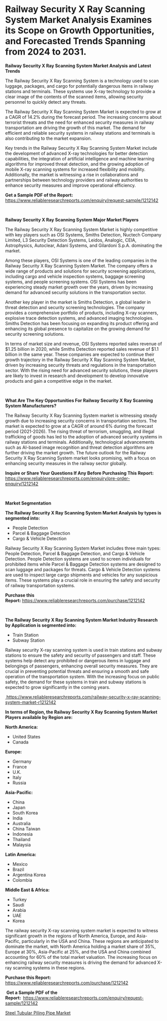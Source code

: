 <p><h1>Railway Security X Ray Scanning System Market Analysis Examines its Scope on Growth Opportunities, and Forecasted Trends Spanning from 2024 to 2031.</h1></p><p><strong>Railway Security X Ray Scanning System Market Analysis and Latest Trends</strong></p>
<p><p>The Railway Security X Ray Scanning System is a technology used to scan luggage, packages, and cargo for potentially dangerous items in railway stations and terminals. These systems use X-ray technology to provide a clear image of the contents of the scanned items, allowing security personnel to quickly detect any threats.</p><p>The Railway Security X Ray Scanning System Market is expected to grow at a CAGR of 14.2% during the forecast period. The increasing concerns about terrorist threats and the need for enhanced security measures in railway transportation are driving the growth of this market. The demand for efficient and reliable security systems in railway stations and terminals is also contributing to the market expansion.</p><p>Key trends in the Railway Security X Ray Scanning System Market include the development of advanced X-ray technologies for better detection capabilities, the integration of artificial intelligence and machine learning algorithms for improved threat detection, and the growing adoption of mobile X-ray scanning systems for increased flexibility and mobility. Additionally, the market is witnessing a rise in collaborations and partnerships between technology providers and railway authorities to enhance security measures and improve operational efficiency.</p></p>
<p><strong>Get a Sample PDF of the Report:&nbsp;</strong> <a href="https://www.reliableresearchreports.com/enquiry/request-sample/1212142">https://www.reliableresearchreports.com/enquiry/request-sample/1212142</a></p>
<p>&nbsp;</p>
<p><strong>Railway Security X Ray Scanning System Major Market Players</strong></p>
<p><p>The Railway Security X Ray Scanning System Market is highly competitive with key players such as OSI Systems, Smiths Detection, Nuctech Company Limited, L3 Security Detection Systems, Leidos, Analogic, CEIA, Astrophysics, Autoclear, Adani Systems, and Gilardoni S.p.A. dominating the market.</p><p>Among these players, OSI Systems is one of the leading companies in the Railway Security X Ray Scanning System Market. The company offers a wide range of products and solutions for security screening applications, including cargo and vehicle inspection systems, baggage screening systems, and people screening systems. OSI Systems has been experiencing steady market growth over the years, driven by increasing demand for advanced security solutions in the transportation sector.</p><p>Another key player in the market is Smiths Detection, a global leader in threat detection and security screening technologies. The company provides a comprehensive portfolio of products, including X-ray scanners, explosive trace detection systems, and advanced imaging technologies. Smiths Detection has been focusing on expanding its product offering and enhancing its global presence to capitalize on the growing demand for security screening solutions.</p><p>In terms of market size and revenue, OSI Systems reported sales revenue of $1.25 billion in 2020, while Smiths Detection reported sales revenue of $1.1 billion in the same year. These companies are expected to continue their growth trajectory in the Railway Security X Ray Scanning System Market, driven by increasing security threats and regulations in the transportation sector. With the rising need for advanced security solutions, these players are likely to invest in research and development to develop innovative products and gain a competitive edge in the market.</p></p>
<p>&nbsp;</p>
<p><strong>What Are The Key Opportunities For Railway Security X Ray Scanning System Manufacturers?</strong></p>
<p><p>The Railway Security X Ray Scanning System market is witnessing steady growth due to increasing security concerns in transportation sectors. The market is expected to grow at a CAGR of around 6% during the forecast period (2021-2026). The rising threat of terrorism, smuggling, and illegal trafficking of goods has led to the adoption of advanced security systems in railway stations and terminals. Additionally, technological advancements such as AI-based image recognition and threat detection algorithms are further driving the market growth. The future outlook for the Railway Security X Ray Scanning System market looks promising, with a focus on enhancing security measures in the railway sector globally.</p></p>
<p><strong>Inquire or Share Your Questions If Any Before Purchasing This Report:</strong> <a href="https://www.reliableresearchreports.com/enquiry/pre-order-enquiry/1212142">https://www.reliableresearchreports.com/enquiry/pre-order-enquiry/1212142</a></p>
<p>&nbsp;</p>
<p><strong>Market Segmentation</strong></p>
<p><strong>The Railway Security X Ray Scanning System Market Analysis by types is segmented into:</strong></p>
<p><ul><li>People Detection</li><li>Parcel & Baggage Detection</li><li>Cargo & Vehicle Detection</li></ul></p>
<p><p>Railway Security X Ray Scanning System Market includes three main types: People Detection, Parcel & Baggage Detection, and Cargo & Vehicle Detection. People Detection systems are used to screen individuals for prohibited items while Parcel & Baggage Detection systems are designed to scan luggage and packages for threats. Cargo & Vehicle Detection systems are used to inspect large cargo shipments and vehicles for any suspicious items. These systems play a crucial role in ensuring the safety and security of railway transportation systems.</p></p>
<p><strong>Purchase this Report:&nbsp;</strong><a href="https://www.reliableresearchreports.com/purchase/1212142">https://www.reliableresearchreports.com/purchase/1212142</a></p>
<p>&nbsp;</p>
<p><strong>The Railway Security X Ray Scanning System Market Industry Research by Application is segmented into:</strong></p>
<p><ul><li>Train Station</li><li>Subway Station</li></ul></p>
<p><p>Railway security X-ray scanning system is used in train stations and subway stations to ensure the safety and security of passengers and staff. These systems help detect any prohibited or dangerous items in luggage and belongings of passengers, enhancing overall security measures. They are crucial in preventing potential threats and ensuring a smooth and safe operation of the transportation system. With the increasing focus on public safety, the demand for these systems in train and subway stations is expected to grow significantly in the coming years.</p></p>
<p><a href="https://www.reliableresearchreports.com/railway-security-x-ray-scanning-system-market-r1212142">&nbsp;https://www.reliableresearchreports.com/railway-security-x-ray-scanning-system-market-r1212142</a></p>
<p><strong>In terms of Region, the Railway Security X Ray Scanning System Market Players available by Region are:</strong></p>
<p>
    <p> <strong> North America: </strong>
        <ul>
            <li>United States</li>
            <li>Canada</li>
        </ul>
        </p> 
    <p> <strong> Europe: </strong>
        <ul>
            <li>Germany</li>
            <li>France</li>
            <li>U.K.</li>
            <li>Italy</li>
            <li>Russia</li>
        </ul>
        </p> 
    <p> <strong> Asia-Pacific: </strong>
        <ul>
            <li>China</li>
            <li>Japan</li>
            <li>South Korea</li>
            <li>India</li>
            <li>Australia</li>
            <li>China Taiwan</li>
            <li>Indonesia</li>
            <li>Thailand</li>
            <li>Malaysia</li>
        </ul>
        </p> 
    <p> <strong> Latin America: </strong>
        <ul>
            <li>Mexico</li>
            <li>Brazil</li>
            <li>Argentina Korea</li>
            <li>Colombia</li>
        </ul>
        </p> 
    <p> <strong> Middle East & Africa: </strong>
        <ul>
            <li>Turkey</li>
            <li>Saudi</li>
            <li>Arabia</li>
            <li>UAE</li>
            <li>Korea</li>
        </ul>
    </p>
    </p>
<p><p>The railway security X-ray scanning system market is expected to witness significant growth in the regions of North America, Europe, and Asia-Pacific, particularly in the USA and China. These regions are anticipated to dominate the market, with North America holding a market share of 35%, Europe at 30%, Asia-Pacific at 25%, and the USA and China combined accounting for 60% of the total market valuation. The increasing focus on enhancing railway security measures is driving the demand for advanced X-ray scanning systems in these regions.</p></p>
<p><strong>Purchase this Report: </strong><a href="https://www.reliableresearchreports.com/purchase/1212142">https://www.reliableresearchreports.com/purchase/1212142</a></p>
<p>&nbsp;<strong>Get a Sample PDF of the Report:&nbsp;&nbsp;</strong><a href="https://www.reliableresearchreports.com/enquiry/request-sample/1212142">https://www.reliableresearchreports.com/enquiry/request-sample/1212142</a></p>
<p><strong></strong></p>
<p><p><a href="https://github.com/dlwlxxqs71/Market-Research-Report-List-1/blob/main/steel-tubular-piling-pipe-market.md">Steel Tubular Piling Pipe Market</a></p></p>